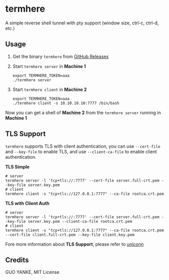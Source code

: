 # termhere

A simple reverse shell tunnel with pty support (window size, ctrl-c, ctrl-d, etc.)

## Usage

1. Get the binary `termhere` from [GitHub Releases](https://github.com/guoyk93/termhere/releases)

2. Start `termhere server` in **Machine 1**

    ```shell
    export TERMHERE_TOKEN=aaa
    ./termhere server
    ```

3. Start `termhere client` in **Machine 2**

    ```shell
    export TERMHERE_TOKEN=aaa
    ./termhere client -s 10.10.10.10:7777 /bin/bash
    ```

Now you can get a shell of **Machine 2** from the `termhere server` running in **Machine 1**

## TLS Support

`termhere` supports TLS with client authentication, you can use `--cert-file` and `--key-file` to enable TLS, and
use `--client-ca-file` to enable client authentication.

**TLS Simple**

```shell
# server
termhere server -l 'tcp+tls://:7777' --cert-file server.full-crt.pem --key-file server.key.pem
# client
termhere client -s "tcp+tls://127.0.0.1:7777" --ca-file rootca.crt.pem
```

**TLS with Client Auth**

```shell
# server
termhere server -l 'tcp+tls://:7777' --cert-file server.full-crt.pem --key-file server.key.pem --client-ca-file rootca.crt.pem
# client
termhere client -s "tcp+tls://127.0.0.1:7777" --ca-file rootca.crt.pem --cert-file client.full-crt.pem --key-file client.key.pem
```

Fore more information about **TLS Support**, please refer to [uniconn](https://github.com/guoyk93/uniconn)

## Credits

GUO YANKE, MIT License
